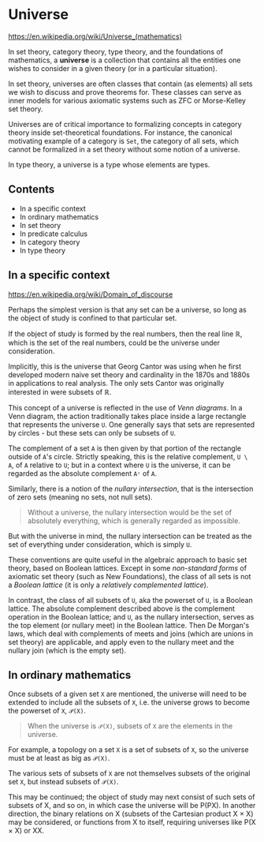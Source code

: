# Universe

https://en.wikipedia.org/wiki/Universe_(mathematics)

In set theory, category theory, type theory, and the foundations of mathematics, a **universe** is a collection that contains all the entities one wishes to consider in a given theory (or in a particular situation).

In set theory, universes are often classes that contain (as elements) all sets we wish to discuss and prove theorems for. These classes can serve as inner models for various axiomatic systems such as ZFC or Morse-Kelley set theory.

Universes are of critical importance to formalizing concepts in category theory inside set-theoretical foundations. For instance, the canonical motivating example of a category is `Set`, the category of all sets, which cannot be formalized in a set theory without some notion of a universe.

In type theory, a universe is a type whose elements are types.

## Contents

- In a specific context
- In ordinary mathematics
- In set theory
- In predicate calculus
- In category theory
- In type theory

## In a specific context

https://en.wikipedia.org/wiki/Domain_of_discourse

Perhaps the simplest version is that any set can be a universe, so long as the object of study is confined to that particular set.

If the object of study is formed by the real numbers, then the real line ℝ, which is the set of the real numbers, could be the universe under consideration.

Implicitly, this is the universe that Georg Cantor was using when he first developed modern naive set theory and cardinality in the 1870s and 1880s in applications to real analysis. The only sets Cantor was originally interested in were subsets of ℝ.

This concept of a universe is reflected in the use of *Venn diagrams*. In a Venn diagram, the action traditionally takes place inside a large rectangle that represents the universe `U`. One generally says that sets are represented by circles - but these sets can only be subsets of `U`.

The complement of a set `A` is then given by that portion of the rectangle outside of `A`'s circle. Strictly speaking, this is the relative complement, `U \ A`, of `A` relative to `U`; but in a context where `U` is the universe, it can be regarded as the absolute complement `Aᶜ` of `A`.

Similarly, there is a notion of the *nullary intersection*, that is the intersection of zero sets (meaning no sets, not null sets).

>Without a universe, the nullary intersection would be the set of absolutely everything, which is generally regarded as impossible.

But with the universe in mind, the nullary intersection can be treated as the set of everything under consideration, which is simply `U`.

These conventions are quite useful in the algebraic approach to basic set theory, based on Boolean lattices. Except in some *non-standard forms* of axiomatic set theory (such as New Foundations), the class of all sets is not a *Boolean lattice* (it is only a *relatively complemented lattice*).

In contrast, the class of all subsets of `U`, aka the powerset of `U`, is a Boolean lattice. The absolute complement described above is the complement operation in the Boolean lattice; and `U`, as the nullary intersection, serves as the top element (or nullary meet) in the Boolean lattice. Then De Morgan's laws, which deal with complements of meets and joins (which are unions in set theory) are applicable, and apply even to the nullary meet and the nullary join (which is the empty set).

## In ordinary mathematics

Once subsets of a given set `X` are mentioned, the universe will need to be extended to include all the subsets of `X`, i.e. the universe grows to become the powerset of `X`, `𝒫(X)`.

>When the universe is `𝒫(X)`, subsets of `X` are the elements in the universe.

For example, a topology on a set `X` is a set of subsets of `X`, so the universe must be at least as big as `𝒫(X)`.

The various sets of subsets of `X` are not themselves subsets of the original set `X`, but instead subsets of `𝒫(X)`.


This may be continued; the object of study may next consist of such sets of subsets of X, and so on, in which case the universe will be P(PX). In another direction, the binary relations on X (subsets of the Cartesian product X × X) may be considered, or functions from X to itself, requiring universes like P(X × X) or XX.
